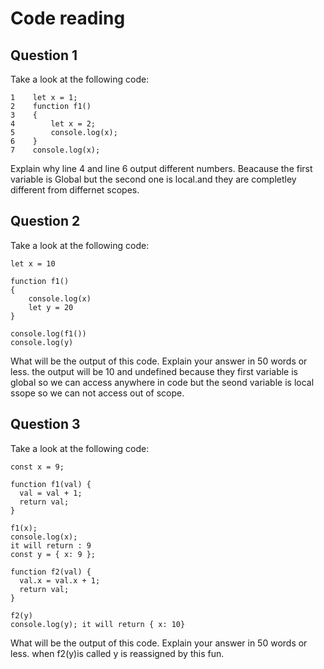 # Code reading

## Question 1

Take a look at the following code:

```
1    let x = 1;
2    function f1()
3    {
4        let x = 2;
5        console.log(x);
6    }
7    console.log(x);
```

Explain why line 4 and line 6 output different numbers.
Beacause the first variable is Global but the second one is local.and they are completley different from differnet scopes.
## Question 2

Take a look at the following code:

```
let x = 10

function f1()
{
    console.log(x)
    let y = 20
}

console.log(f1())
console.log(y)
```

What will be the output of this code. Explain your answer in 50 words or less.
the output will be 10 and undefined because they first variable is global so we can access anywhere in code but the seond variable is local ssope so we can not access out of scope.

## Question 3

Take a look at the following code:

```
const x = 9;

function f1(val) {
  val = val + 1;
  return val;
}

f1(x);
console.log(x);
it will return : 9
const y = { x: 9 };

function f2(val) {
  val.x = val.x + 1;
  return val;
}

f2(y)
console.log(y); it will return { x: 10}
```

What will be the output of this code. Explain your answer in 50 words or less.
when f2(y)is called y is reassigned by this fun.